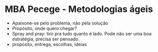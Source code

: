 # MBA Pecege - Metodologias ágeis

* Apaixone-se pelo problema, não pela solução
* Propósito, onde quero chegar?
* Spray and pray: tiro pra tudo quanto é lado. Pode não ser uma boa estratégia, precisa ser pensado.
* propósito, entrega, escolhas, ideias